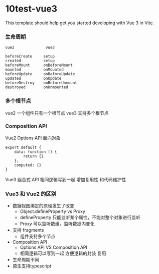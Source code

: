 # 10test-vue3

This template should help get you started developing with Vue 3 in Vite.

### 生命周期

```
vue2              vue3

beforeCreate     setup
created          setup
beforeMount      onBeforeMount
mounted          onMounted
beforeUpdate     onBeforeUpdate
updated          onUpdate
beforeDestroy    onBeforeUnmount
destroyed        onUnmounted
```

### 多个根节点

vue2 一个组件只有一个根节点
vue3 支持多个根节点

### Composition API

Vue2 Options API 面向对象

```
export default {
    data: function () {
        return {}
    },
    computed: {}
}
```

Vue3 组合式 API
相同逻辑写到一起 增加复用性 和代码维护性

### Vue3 和 Vue2 的区别

- 数据视图绑定的原理发生了改变
    - Object.defineProperty vs Proxy
    - defineProperty 只能监听某个属性，不能对整个对象进行监听
    - Proxy 可以监听数组，监听数据内变化
- 支持 fragments
    - 组件支持多个节点
- Composition API
    - Options API VS Composition API
    - 相同逻辑可以写到一起 方便逻辑的封装 复用
- 生命周期不同
- 原生支持typescript


